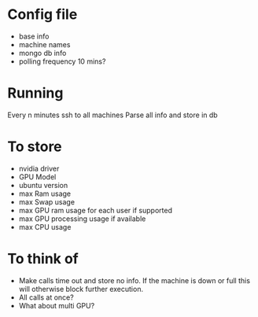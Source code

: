# Config file
* base info
* machine names
* mongo db info
* polling frequency 10 mins?

# Running
Every n minutes
ssh to all machines
Parse all info and store in db

# To store
* nvidia driver
* GPU Model
* ubuntu version
* max Ram usage
* max Swap usage
* max GPU ram usage for each user if supported
* max GPU processing usage if available
* max CPU usage

# To think of
* Make calls time out and store no info. If the machine is down or full this will otherwise block further execution.
* All calls at once?
* What about multi GPU?
